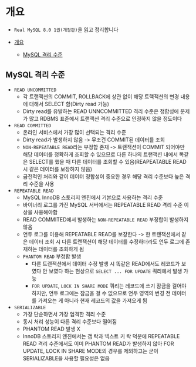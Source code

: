 # 개요

- `Real MySQL 8.0 1권(개정판)`을 읽고 정리합니다

- [개요](#개요)
  - [MySQL 격리 수준](#mysql-격리-수준)

## MySQL 격리 수준

- `READ UNCOMMITTED`
  - 각 트랜잭션의 COMMIT, ROLLBACK에 상관 없이 해당 트랙잭션의 변경 내용에 대해서 SELECT 함(Dirty read 가능)
  - Dirty read를 유발하는 READ UNNCOMMITTED 격리 수준은 정합성에 문제가 많고 RDBMS 표준에서 트랜잭션 격리 수준으로 인정하지 않을 정도이다
- `READ COMMITTED`
  - 온라인 서비스에서 가장 많이 선택되는 격리 수준
  - Dirty read가 발생하지 않음 -> 무조건 COMMIT된 데이터를 조회
  - `NON-REPEATABLE READ`라는 부정합 존재 -> 트랜잭션이 COMMIT 되어야만 해당 데이터를 정확하게 조회할 수 있으므로 다른 하나의 트랜잭션 내에서 똑같은 SELECT를 했을 때 다른 데이터를 조회할 수 있음(REAPEATABLE READ 시 같은 데이터를 보장하지 않음)
  - 금전적인 처리와 같이 데이터 정합성이 중요한 경우 해당 격리 수준보다 높은 격리 수준을 사용
- `REPEATABLE READ`
  - MySQL InnoDB 스토리지 엔진에서 기본으로 사용하는 격리 수준
  - 바이너리 로그를 가진 MySQL 서버에서는 REPEATABLE READ 격리 수준 이상을 사용해야함
  - READ COMMITED에서 발생하는 `NON-REPEATABLE READ` 부정합이 발생하지 않음
  - 언두 로그를 이용해 REPEATABLE READ를 보장한다 -> 한 트랜잭션에서 같은 데이터 조회 시 다른 트랜잭션이 해당 데이터를 수정하더라도 언두 로그에 존재하는 데이터를 조회하게 됨
  - `PHANTOM READ` 부정합 발생
    - 다른 트랜잭션에서 데이터 수정 발생 시 똑같은 READ에서도 레코드가 보였다 안 보였다 하는 현상으로 `SELECT ... FOR UPDATE` 쿼리에서 발생 가능
    - `FOR UPDATE`, `LOCK IN SHARE MODE` 쿼리는 레코드에 쓰기 잠금을 걸어야하지만, 언두 로그에는 잠금을 걸 수 없으므로 언두 영역의 변경 전 데이터를 가져오는 게 아니라 현재 레코드의 값을 가져오게 됨
- `SERIALIZABLE`
  - 가장 단순하면서 가장 엄격한 격리 수준
  - 동시 처리 성능이 다른 격리 수준보다 떨어짐
  - PHANTOM READ 발생 X
  - InnoDB 스토리지 엔진에서는 갭 락과 넥스트 키 락 덕분에 REPEATABLE READ 격리 수준에서도 이미 PHANTOM READ가 발생하지 않아 FOR UPDATE, LOCK IN SHARE MODE의 경우를 제외하고는 굳이 SERIALIZABLE을 사용할 필요성은 없음
